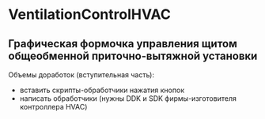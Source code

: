 # VentilationControlHVAC
Графическая формочка управления щитом общеобменной приточно-вытяжной установки
----
Объемы доработок (вступительная часть):
 - вставить скрипты-обработчики нажатия кнопок 
 - написать обработчики (нужны DDK и SDK фирмы-изготовителя контроллера HVAC)
